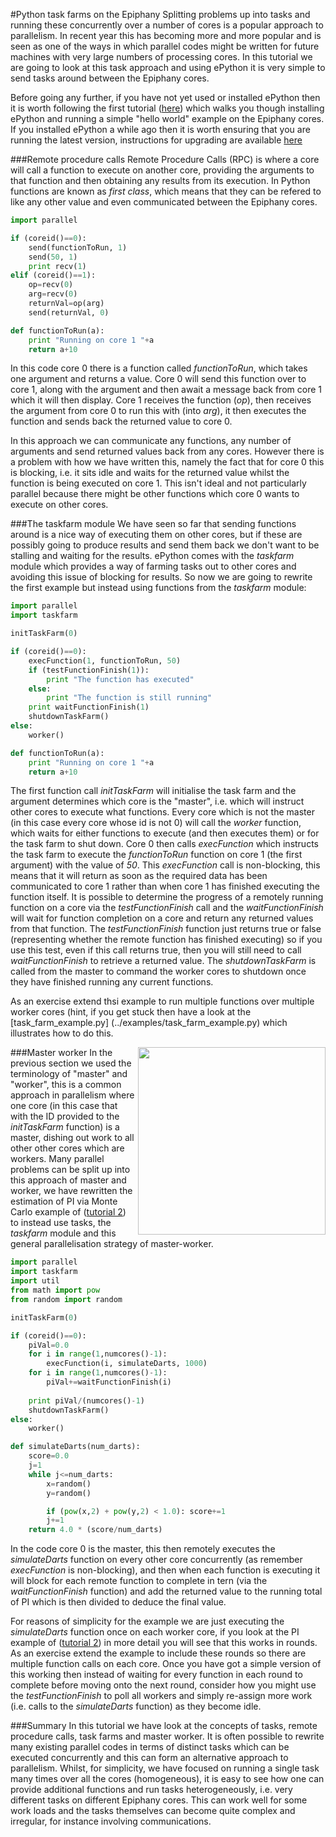 #Python task farms on the Epiphany
Splitting problems up into tasks and running these concurrently over a number of cores is a popular approach to parallelism. In recent year this has becoming more and more popular and is seen as one of the ways in which parallel codes might be written for future machines with very large numbers of processing cores. In this tutorial we are going to look at this task approach and using ePython it is very simple to send tasks around between the Epiphany cores.

Before going any further, if you have not yet used or installed ePython then it is worth following the first tutorial ([here](tutorial1.md)) which walks you though installing ePython and running a simple "hello world" example on the Epiphany cores. If you installed ePython a while ago then it is worth ensuring that you are running the latest version, instructions for upgrading are available [here](installupgrade.md)

###Remote procedure calls
Remote Procedure Calls (RPC) is where a core will call a function to execute on another core, providing the arguments to that function and then obtaining any results from its execution. In Python functions are known as *first class*, which means that they can be refered to like any other value and even communicated between the Epiphany cores.

```python
import parallel

if (coreid()==0):
	send(functionToRun, 1)
	send(50, 1)
	print recv(1)
elif (coreid()==1):
	op=recv(0)
	arg=recv(0)
	returnVal=op(arg)
	send(returnVal, 0)

def functionToRun(a):
	print "Running on core 1 "+a
	return a+10
```

In this code core 0 there is a function called *functionToRun*, which takes one argument and returns a value. Core 0 will send this function over to core 1, along with the argument and then await a message back from core 1 which it will then display. Core 1 receives the function (*op*), then receives the argument from core 0 to run this with (into *arg*), it then executes the function and sends back the returned value to core 0.

In this approach we can communicate any functions, any number of arguments and send returned values back from any cores. However there is a problem with how we have written this, namely the fact that for core 0 this is blocking, i.e. it sits idle and waits for the returned value whilst the function is being executed on core 1. This isn't ideal and not particularly parallel because there might be other functions which core 0 wants to execute on other cores.

###The taskfarm module
We have seen so far that sending functions around is a nice way of executing them on other cores, but if these are possibly going to produce results and send them back we don't want to be stalling and waiting for the results. ePython comes with the *taskfarm* module which provides a way of farming tasks out to other cores and avoiding this issue of blocking for results. So now we are going to rewrite the first example but instead using functions from the *taskfarm* module:

```python
import parallel
import taskfarm

initTaskFarm(0)

if (coreid()==0):
	execFunction(1, functionToRun, 50)
	if (testFunctionFinish(1)):
		print "The function has executed"
	else:
		print "The function is still running"
	print waitFunctionFinish(1)
	shutdownTaskFarm()
else:
	worker()

def functionToRun(a):
	print "Running on core 1 "+a
	return a+10
```

The first function call *initTaskFarm* will initialise the task farm and the argument determines which core is the "master", i.e. which will instruct other cores to execute what functions. Every core which is not the master (in this case every core whose id is not 0) will call the *worker* function, which waits for either functions to execute (and then executes them) or for the task farm to shut down. Core 0 then calls *execFunction* which instructs the task farm to execute the *functionToRun* function on core 1 (the first argument) with the value of *50*. This *execFunction* call is non-blocking, this means  that it will return as soon as the required data has been communicated to core 1 rather than when core 1 has finished executing the function itself. It is possible to determine the progress of a remotely running function on a core via the *testFunctionFinish* call and the *waitFunctionFinish* will wait for function completion on a core and return any returned values from that function. The *testFunctionFinish* function just returns true or false (representing whether the remote function has finished executing) so if you use this test, even if this call returns true, then you will still need to call *waitFunctionFinish* to retrieve a returned value. The *shutdownTaskFarm* is called from the master to command the worker cores to shutdown once they have finished running any current functions.

As an exercise extend thsi example to run multiple functions over multiple worker cores (hint, if you get stuck then have a look at the [task_farm_example.py] (../examples/task_farm_example.py) which illustrates how to do this.

###Master worker
<img src="https://raw.githubusercontent.com/mesham/epython/master/docs/masterworker.png" width=300 align="right">
In the previous section we used the terminology of "master" and "worker", this is a common approach in parallelism where one core (in this case that with the ID provided to the *initTaskFarm* function) is a master, dishing out work to all other other cores which are workers. Many parallel problems can be split up into this approach of master and worker, we have rewritten the estimation of PI via Monte Carlo example of ([tutorial 2](tutorial2.md)) to instead use tasks, the *taskfarm* module and this general parallelisation strategy of master-worker.

```python
import parallel
import taskfarm
import util
from math import pow
from random import random

initTaskFarm(0)

if (coreid()==0):
	piVal=0.0
	for i in range(1,numcores()-1):
		execFunction(i, simulateDarts, 1000)
	for i in range(1,numcores()-1):
		piVal+=waitFunctionFinish(i)
	
	print piVal/(numcores()-1)
	shutdownTaskFarm()
else:
	worker()

def simulateDarts(num_darts):
	score=0.0
	j=1
	while j<=num_darts:
		x=random()
		y=random()

		if (pow(x,2) + pow(y,2) < 1.0): score+=1			
		j+=1
	return 4.0 * (score/num_darts)
```

In the code core 0 is the master, this then remotely executes the *simulateDarts* function on every other core concurrently (as remember *execFunction* is non-blocking), and then when each function is executing it will block for each remote function to complete in tern (via the *waitFunctionFinish* function) and add the returned value to the running total of PI which is then divided to deduce the final value. 

For reasons of simplicity for the example we are just executing the *simulateDarts* function once on each worker core, if you look at the PI example of ([tutorial 2](tutorial2.md)) in more detail you will see that this works in rounds. As an exercise extend the example to include these rounds so there are multiple function calls on each core. Once you have got a simple version of this working then instead of waiting for every function in each round to complete before moving onto the next round, consider how you might use the *testFunctionFinish* to poll all workers and simply re-assign more work (i.e. calls to the *simulateDarts* function) as they become idle.

###Summary
In this tutorial we have look at the concepts of tasks, remote procedure calls, task farms and master worker. It is often possible to rewrite many existing parallel codes in terms of distinct tasks which can be executed concurrently and this can form an alternative approach to parallelism. Whilst, for simplicity, we have focused on running a single task many times over all the cores (homogeneous), it is easy to see how one can provide additional functions and run tasks heterogeneously, i.e. very different tasks on different Epiphany cores. This can work well for some work loads and the tasks themselves can become quite complex and irregular, for instance involving communications.
